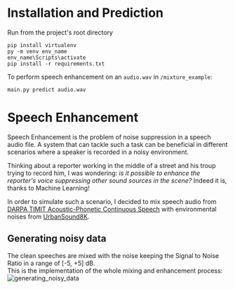 # Installation and Prediction
Run from the project's root directory
```
pip install virtualenv
py -m venv env_name
env_name\Scripts\activate  
pip install -r requirements.txt
```
To perform speech enhancement on an ```audio.wav``` in ```/mixture_example```:
```
main.py predict audio.wav
```
# Speech Enhancement
Speech Enhancement is the problem of noise suppression in a speech audio file. 
A system that can tackle such a task can be beneficial in different scenarios where a speaker is recorded in a noisy environment. 

Thinking about a reporter working in the middle of a street and his troup trying to record him, I was wondering: _is it possible to enhance the reporter's voice suppressing other sound sources in the scene?_
Indeed it is, thanks to Machine Learning!

In order to simulate such a scenario, I decided to mix speech audio from [DARPA TIMIT Acoustic-Phonetic Continuous Speech](https://www.kaggle.com/datasets/mfekadu/darpa-timit-acousticphonetic-continuous-speech) with environmental noises from [UrbanSound8K](https://www.kaggle.com/datasets/chrisfilo/urbansound8k).

## Generating noisy data
The clean speeches are mixed with the noise keeping the Signal to Noise Ratio in a range of [-5, +5] dB. <br/>
This is the implementation of the whole mixing and enhancement process:
![generating_noisy_data](https://user-images.githubusercontent.com/93431189/199627651-7c40cd3f-a464-49fe-8e13-8bb205eeafa9.png)

